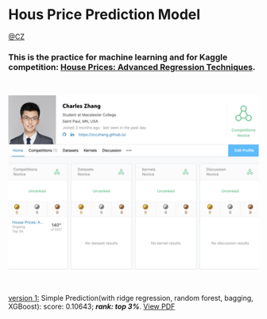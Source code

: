 # Hous Price Prediction Model

[@CZ](zcczhang.github.io)

### This is the practice for machine learning and for Kaggle competition: [House Prices: Advanced Regression Techniques](https://www.kaggle.com/c/house-prices-advanced-regression-techniques).

<br>

![](https://raw.githubusercontent.com/zcczhang/House_Price_Prediction_Model/master/output/rank1.png)

<br>

[version 1:]() 
Simple Prediction(with ridge regression, random forest, bagging, XGBoost): score: 0.10643; ***rank: top 3%***. 
[View PDF	](https://zcczhang.github.io/files/House_Price_Prediction_v1.pdf)
